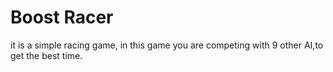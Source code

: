 # Boost Racer
it is a simple racing game, in this game you are competing with 9 other AI,to get the best time.
